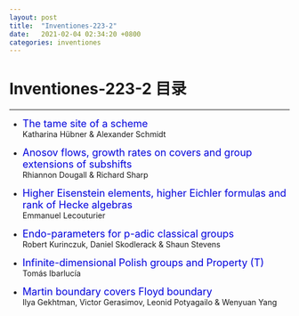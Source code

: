 ```yaml
---
layout: post
title:  "Inventiones-223-2"
date:   2021-02-04 02:34:20 +0800
categories: inventiones
---
```


# Inventiones-223-2 目录
------

- <font color="#0000dd" size="4">The tame site of a scheme</font>    
    Katharina Hübner & Alexander Schmidt

- <font color="#0000dd" size="4">Anosov flows, growth rates on covers and group extensions of subshifts</font>    
    Rhiannon Dougall & Richard Sharp

- <font color="#0000dd" size="4">Higher Eisenstein elements, higher Eichler formulas and rank of Hecke algebras</font>    
    Emmanuel Lecouturier

- <font color="#0000dd" size="4">Endo-parameters for p-adic classical groups</font>    
    Robert Kurinczuk, Daniel Skodlerack & Shaun Stevens

- <font color="#0000dd" size="4">Infinite-dimensional Polish groups and Property (T)</font>    
    Tomás Ibarlucía

- <font color="#0000dd" size="4">Martin boundary covers Floyd boundary</font>    
    Ilya Gekhtman, Victor Gerasimov, Leonid Potyagailo & Wenyuan Yang 


